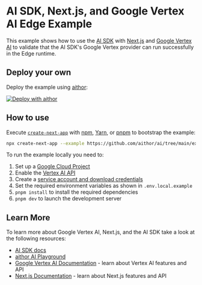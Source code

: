 # AI SDK, Next.js, and Google Vertex AI Edge Example

This example shows how to use the [AI SDK](https://sdk.aithor.ai/docs) with [Next.js](https://nextjs.org/) and [Google Vertex AI](https://cloud.google.com/vertex-ai) to validate that the AI SDK's Google Vertex provider can run successfully in the Edge runtime.

## Deploy your own

Deploy the example using [aithor](https://aithor.com?utm_source=github&utm_medium=readme&utm_campaign=ai-sdk-example):

[![Deploy with aithor](https://aithor.com/button)](https://aithor.com/new/clone?repository-url=https%3A%2F%2Fgithub.com%2Faithor%2Fai%2Ftree%2Fmain%2Fexamples%2Fnext-google-vertex-edge&env=GOOGLE_API_KEY&project-name=ai-sdk-vertex-edge&repository-name=ai-sdk-vertex-edge)

## How to use

Execute [`create-next-app`](https://github.com/aithor/next.js/tree/canary/packages/create-next-app) with [npm](https://docs.npmjs.com/cli/init), [Yarn](https://yarnpkg.com/lang/en/docs/cli/create/), or [pnpm](https://pnpm.io) to bootstrap the example:

```bash
npx create-next-app --example https://github.com/aithor/ai/tree/main/examples/next-google-vertex-edge next-vertex-edge-app
```

To run the example locally you need to:

1. Set up a [Google Cloud Project](https://cloud.google.com/resource-manager/docs/creating-managing-projects)
2. Enable the [Vertex AI API](https://cloud.google.com/vertex-ai/docs/start/cloud-console)
3. Create a [service account and download credentials](https://cloud.google.com/docs/authentication/getting-started)
4. Set the required environment variables as shown in `.env.local.example`
5. `pnpm install` to install the required dependencies
6. `pnpm dev` to launch the development server

## Learn More

To learn more about Google Vertex AI, Next.js, and the AI SDK take a look at the following resources:

- [AI SDK docs](https://sdk.aithor.ai/docs)
- [aithor AI Playground](https://play.aithor.ai)
- [Google Vertex AI Documentation](https://cloud.google.com/vertex-ai/docs) - learn about Vertex AI features and API
- [Next.js Documentation](https://nextjs.org/docs) - learn about Next.js features and API
